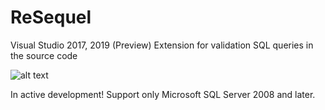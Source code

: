 # ReSequel
Visual Studio 2017, 2019 (Preview) Extension for validation SQL queries in the source code

![alt text](https://github.com/lsoft/ReSequel/blob/master/demo1.png)

In active development!
Support only Microsoft SQL Server 2008 and later.
